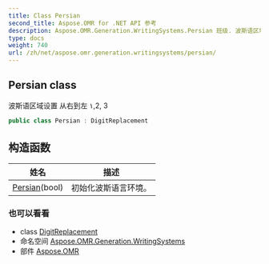 ```yaml
---
title: Class Persian
second_title: Aspose.OMR for .NET API 参考
description: Aspose.OMR.Generation.WritingSystems.Persian 班级. 波斯语区域设置 从右到左 ١2 3
type: docs
weight: 740
url: /zh/net/aspose.omr.generation.writingsystems/persian/
---
```

## Persian class

波斯语区域设置 从右到左 ١,2, 3

```csharp
public class Persian : DigitReplacement
```

## 构造函数

| 姓名 | 描述 |
| --- | --- |
| [Persian](persian/)(bool) | 初始化波斯语言环境。 |

### 也可以看看

* class [DigitReplacement](../digitreplacement/)
* 命名空间 [Aspose.OMR.Generation.WritingSystems](../../aspose.omr.generation.writingsystems/)
* 部件 [Aspose.OMR](../../)


